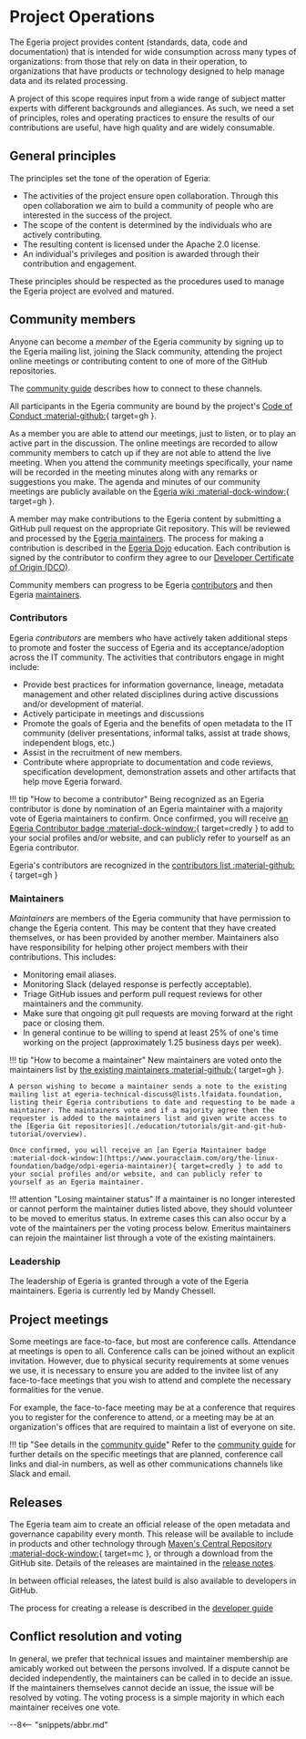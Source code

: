 <!-- SPDX-License-Identifier: CC-BY-4.0 -->
<!-- Copyright Contributors to the Egeria project. -->

# Project Operations

The Egeria project provides content (standards, data, code and documentation) that is intended for wide consumption across many types of organizations: from those that rely on data in their operation, to organizations that have products or technology designed to help manage data and its related processing.

A project of this scope requires input from a wide range of subject matter experts with different backgrounds and allegiances. As such, we need a set of principles, roles and operating practices to ensure the results of our contributions are useful, have high quality and are widely consumable.

## General principles

The principles set the tone of the operation of Egeria:

- The activities of the project ensure open collaboration. Through this open collaboration we aim to build a community of people who are interested in the success of the project.
- The scope of the content is determined by the individuals who are actively contributing.
- The resulting content is licensed under the Apache 2.0 license.
- An individual's privileges and position is awarded through their contribution and engagement.

These principles should be respected as the procedures used to manage the Egeria project are evolved and matured.

## Community members

Anyone can become a *member* of the Egeria community by signing up to the Egeria mailing list, joining the Slack community, attending the project online meetings or contributing content to one of more of the GitHub repositories.

The [community guide](community.md) describes how to connect to these channels.

All participants in the Egeria community are bound by the project's [Code of Conduct :material-github:](https://github.com/odpi/egeria/blob/master/CODE_OF_CONDUCT.md){ target=gh }.

As a member you are able to attend our meetings, just to listen, or to play an active part in the discussion. The online meetings are recorded to allow community members to catch up if they are not able to attend the live meeting. When you attend the community meetings specifically, your name will be recorded in the meeting minutes along with any remarks or suggestions you make. The agenda and minutes of our community meetings are publicly available on the [Egeria wiki :material-dock-window:](https://github.com/odpi/egeria/wiki){ target=gh }.

A member may make contributions to the Egeria content by submitting a GitHub pull request on the appropriate Git repository. This will be reviewed and processed by the [Egeria maintainers](#maintainers). The process for making a contribution is described in the [Egeria Dojo](./getting-started/dojo/introduction) education. Each contribution is signed by the contributor to confirm they agree to our [Developer Certificate of Origin (DCO)](./guides/developer/guidelines/#sign-commits-to-accept-dco).

Community members can progress to be Egeria [contributors](#contributors) and then Egeria [maintainers](#maintainers).

### Contributors

Egeria *contributors* are members who have actively taken additional steps to promote and foster the success of Egeria and its acceptance/adoption across the IT community. The activities that contributors engage in might include:

- Provide best practices for information governance, lineage, metadata management and other related disciplines during active discussions and/or development of material.
- Actively participate in meetings and discussions
- Promote the goals of Egeria and the benefits of open metadata to the IT community (deliver presentations, informal talks, assist at trade shows, independent blogs, etc.)
- Assist in the recruitment of new members.
- Contribute where appropriate to documentation and code reviews, specification development, demonstration assets and other artifacts that help move Egeria forward.

!!! tip "How to become a contributor"
    Being recognized as an Egeria contributor is done by nomination of an Egeria maintainer with a majority vote of Egeria maintainers to confirm. Once confirmed, you will receive [an Egeria Contributor badge :material-dock-window:](https://www.youracclaim.com/org/the-linux-foundation/badge/odpi-egeria-contributor){ target=credly } to add to your social profiles and/or website, and can publicly refer to yourself as an Egeria contributor.

Egeria's contributors are recognized in the [contributors list :material-github:](https://github.com/odpi/egeria/blob/master/CONTRIBUTORS.md){ target=gh }

### Maintainers

*Maintainers* are members of the Egeria community that have permission to change the Egeria content. This may be content that they have created themselves, or has been provided by another member. Maintainers also have responsibility for helping other project members with their contributions. This includes:

- Monitoring email aliases.
- Monitoring Slack (delayed response is perfectly acceptable).
- Triage GitHub issues and perform pull request reviews for other maintainers and the community.
- Make sure that ongoing git pull requests are moving forward at the right pace or closing them.
- In general continue to be willing to spend at least 25% of one's time working on the project (approximately 1.25 business days per week).

!!! tip "How to become a maintainer"
    New maintainers are voted onto the maintainers list by [the existing maintainers :material-github:](https://github.com/odpi/egeria/blob/master/MAINTAINERS.md){ target=gh }.

    A person wishing to become a maintainer sends a note to the existing mailing list at egeria-technical-discuss@lists.lfaidata.foundation, listing their Egeria contributions to date and requesting to be made a maintainer. The maintainers vote and if a majority agree then the requester is added to the maintainers list and given write access to the [Egeria Git repositories](./education/tutorials/git-and-git-hub-tutorial/overview).

    Once confirmed, you will receive an [an Egeria Maintainer badge :material-dock-window:](https://www.youracclaim.com/org/the-linux-foundation/badge/odpi-egeria-maintainer){ target=credly } to add to your social profiles and/or website, and can publicly refer to yourself as an Egeria maintainer.

!!! attention "Losing maintainer status"
    If a maintainer is no longer interested or cannot perform the maintainer duties listed above, they should volunteer to be moved to emeritus status. In extreme cases this can also occur by a vote of the maintainers per the voting process below. Emeritus maintainers can rejoin the maintainer list through a vote of the existing maintainers.

### Leadership

The leadership of Egeria is granted through a vote of the Egeria maintainers. Egeria is currently led by Mandy Chessell.

## Project meetings

Some meetings are face-to-face, but most are conference calls. Attendance at meetings is open to all. Conference calls can be joined without an explicit invitation. However, due to physical security requirements at some venues we use, it is necessary to ensure you are added to the invitee list of any face-to-face meetings that you wish to attend and complete the necessary formalities for the venue.

For example, the face-to-face meeting may be at a conference that requires you to register for the conference to attend, or a meeting may be at an organization's offices that are required to maintain a list of everyone on site.

!!! tip "See details in the [community guide](community.md)"
    Refer to the [community guide](community.md) for further details on the specific meetings that are planned, conference call links and dial-in numbers, as well as other communications channels like Slack and email.

## Releases

The Egeria team aim to create an official release of the open metadata and governance capability every month. This release will be available to include in products and other technology through [Maven's Central Repository :material-dock-window:](https://search.maven.org){ target=mc }, or through a download from the GitHub site. Details of the releases are maintained in the [release notes](./release-notes/overview).

In between official releases, the latest build is also available to developers in GitHub.

The process for creating a release is described in the [developer guide](./guides/developer/process/#release-process)

## Conflict resolution and voting

In general, we prefer that technical issues and maintainer membership are amicably worked out between the persons involved. If a dispute cannot be decided independently, the maintainers can be called in to decide an issue. If the maintainers themselves cannot decide an issue, the issue will be resolved by voting. The voting process is a simple majority in which each maintainer receives one vote.

--8<-- "snippets/abbr.md"
